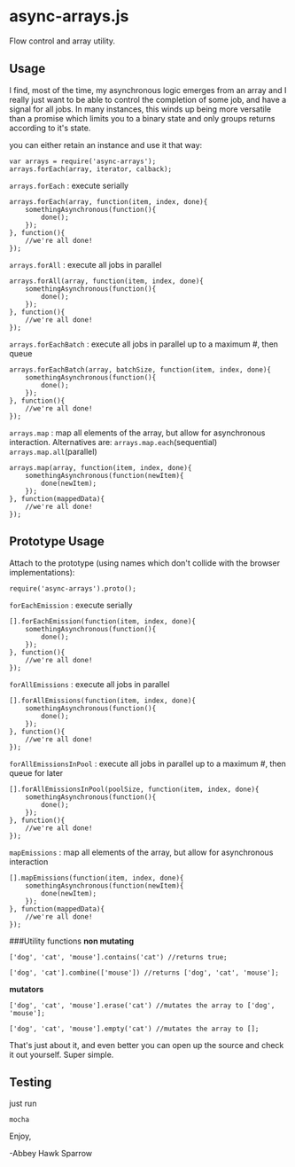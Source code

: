 async-arrays.js
===============

Flow control and array utility.

Usage
-----
I find, most of the time, my asynchronous logic emerges from an array and I really just want to be able to control the completion of some job, and have a signal for all jobs. In many instances, this winds up being more versatile than a promise which limits you to a binary state and only groups returns according to it's state. 

you can either retain an instance and use it that way:

    var arrays = require('async-arrays');
    arrays.forEach(array, iterator, calback);
    

`arrays.forEach` : execute serially

    arrays.forEach(array, function(item, index, done){
        somethingAsynchronous(function(){
            done();
        });
    }, function(){
        //we're all done!
    });
    
`arrays.forAll` : execute all jobs in parallel

    arrays.forAll(array, function(item, index, done){
        somethingAsynchronous(function(){
            done();
        });
    }, function(){
        //we're all done!
    });
    
`arrays.forEachBatch` : execute all jobs in parallel up to a maximum #, then queue

    arrays.forEachBatch(array, batchSize, function(item, index, done){
        somethingAsynchronous(function(){
            done();
        });
    }, function(){
        //we're all done!
    });
    
`arrays.map` : map all elements of the array, but allow for asynchronous interaction. Alternatives are: `arrays.map.each`(sequential) `arrays.map.all`(parallel)

    arrays.map(array, function(item, index, done){
        somethingAsynchronous(function(newItem){
            done(newItem);
        });
    }, function(mappedData){
        //we're all done!
    });


Prototype Usage
---------------
Attach to the prototype (using names which don't collide with the browser implementations):

    require('async-arrays').proto();

`forEachEmission` : execute serially

    [].forEachEmission(function(item, index, done){
        somethingAsynchronous(function(){
            done();
        });
    }, function(){
        //we're all done!
    });
    
`forAllEmissions` : execute all jobs in parallel

    [].forAllEmissions(function(item, index, done){
        somethingAsynchronous(function(){
            done();
        });
    }, function(){
        //we're all done!
    });
    
`forAllEmissionsInPool` : execute all jobs in parallel up to a maximum #, then queue for later

    [].forAllEmissionsInPool(poolSize, function(item, index, done){
        somethingAsynchronous(function(){
            done();
        });
    }, function(){
        //we're all done!
    });

`mapEmissions` : map all elements of the array, but allow for asynchronous interaction

    [].mapEmissions(function(item, index, done){
        somethingAsynchronous(function(newItem){
            done(newItem);
        });
    }, function(mappedData){
        //we're all done!
    });
    
###Utility functions
**non mutating**

    ['dog', 'cat', 'mouse'].contains('cat') //returns true;

    ['dog', 'cat'].combine(['mouse']) //returns ['dog', 'cat', 'mouse'];
    
**mutators**
    
    ['dog', 'cat', 'mouse'].erase('cat') //mutates the array to ['dog', 'mouse'];
    
    ['dog', 'cat', 'mouse'].empty('cat') //mutates the array to [];
    

That's just about it, and even better you can open up the source and check it out yourself. Super simple.

Testing
-------
just run
    
    mocha

Enjoy,

-Abbey Hawk Sparrow